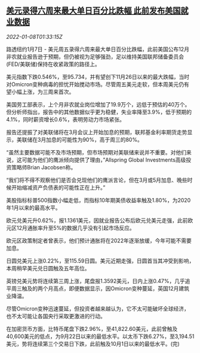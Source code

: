 <!--1641607263000-->
[美元录得六周来最大单日百分比跌幅 此前发布美国就业数据](https://cn.reuters.com/article/global-forex-ny-0107-idCNKBS2JI00X)
------

<div><i>2022-01-08T01:33:15Z</i></div><p>路透纽约1月7日 - 美元周五录得六周来最大单日百分比跌幅，此前美国公布12月非农就业报告逊于预期，但仍被视为足够强劲，足以维持美国联邦储备委员会(FED/美联储)保持在收紧政策的路径上。</p><p>美元指数下跌0.546%，至95.734，并有望创下11月26日以来的最大跌幅，当时对Omicron变种病毒的担忧开始搅动市场。尽管周五美元走软，但本周美元仍有望小幅上涨，为三周来首次。</p><p>美国劳工部表示，上个月非农就业岗位增加了19.9万个，远低于预估的40万个。但分析师指出，报告中的其他数据似乎更为稳健，失业率降至3.9%，低于预期的4.1%，同时薪资增长0.6%，表明劳动力市场紧张。</p><p>报告还提振了对美联储将在3月会议上开始加息的预期，联邦基金利率期货走势显示，美联储在3月加息的可能性为90%，高于周三的80%。</p><p>“虽然主要数据可能不及市场预期，但市场预期对美联储来说并不重要。对他们来说，这可能为他们的鹰派倾向提供了理由，”Allspring Global Investments高级投资策略师Brian Jacobsen称。</p><p>“我们将不得不观察他们是否会兑现他们的鹰派言论，但在3月或5月加息、晚些时候开始缩减资产负债表的可能性正在上升。”</p><p>美股指标标普500指数小幅走低，而指标10年期美债收益率触及1.80%，为2020年1月以来的最高水平。</p><p>欧元兑美元升0.62%，报1.1361美元，因就业报告公布后欧元兑美元走强，此前欧元区12月通胀率升至5%的数据几乎没有引起市场反应。</p><p>欧元区政策制定者曾表示，他们预计通胀将在2022年逐渐放缓，今年可能不需要加息。</p><p>日圆兑美元上涨0.22%，至115.59日圆。美元近期走强，日圆首当其冲受到影响，本周稍早美元兑日圆触及五年高位。</p><p>英镑兑美元势将连续第三周上涨，尾盘报1.3592美元，日内上涨0.47%，几乎追平周三触及的两个月高点，即便数据显示，因Omicron变种蔓延，英国12月建筑业降温。</p><p>尽管Omicron变种迅速蔓延，但投资者越来越认为，它不太可能破坏全球经济，也不太可能让各国央行采取更激进的行动。</p><p>在加密货币方面，比特币尾盘下跌2.96%，至41,822.60美元，此前曾触及40,600美元的低点，为9月22日以来的最低水平。以太币下跌6.27%，至3,194.51美元，势将连续第三个交易日下跌，此前触及10月1日以来的最低水平。(完)</p>
